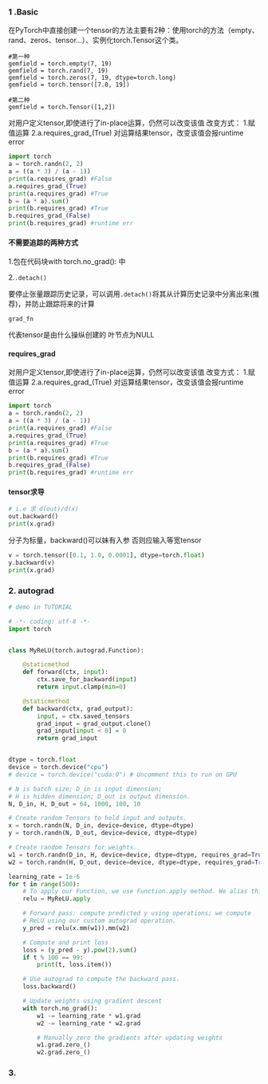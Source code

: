 



### 1  .Basic

在PyTorch中直接创建一个tensor的方法主要有2种：使用torch的方法（empty、rand、zeros、tensor...）、实例化torch.Tensor这个类。

```python3
#第一种
gemfield = torch.empty(7, 19)
gemfield = torch.rand(7, 19)
gemfield = torch.zeros(7, 19, dtype=torch.long)
gemfield = torch.tensor([7.0, 19])

#第二种
gemfield = torch.Tensor([1,2])
```



对用户定义tensor,即使进行了in-place运算，仍然可以改变该值
改变方式：
1.赋值运算
2.a.requires_grad_(True)
对运算结果tensor，改变该值会报runtime error

```python
import torch
a = torch.randn(2, 2)
a = ((a * 3) / (a - 1))
print(a.requires_grad) #False
a.requires_grad_(True)
print(a.requires_grad) #True
b = (a * a).sum()
print(b.requires_grad) #True
b.requires_grad_(False)
print(b.requires_grad) #runtime err
```



#### 不需要追踪的两种方式

1.包在代码块with torch.no_grad(): 中

2.`.detach()`

要停止张量跟踪历史记录，可以调用`.detach()`将其从计算历史记录中分离出来(推荐)，并防止跟踪将来的计算

`grad_fn`

代表tensor是由什么操纵创建的 叶节点为NULL

#### requires_grad 

对用户定义tensor,即使进行了in-place运算，仍然可以改变该值
改变方式：
1.赋值运算
2.a.requires_grad_(True)
对运算结果tensor，改变该值会报runtime error

```python
import torch
a = torch.randn(2, 2)
a = ((a * 3) / (a - 1))
print(a.requires_grad) #False
a.requires_grad_(True)
print(a.requires_grad) #True
b = (a * a).sum()
print(b.requires_grad) #True
b.requires_grad_(False)
print(b.requires_grad) #runtime err
```

#### tensor求导

```python
# i.e 求 d(out)/d(x)
out.backward()
print(x.grad)
```
分子为标量，backward()可以妹有入参
否则应输入等宽tensor

```python
v = torch.tensor([0.1, 1.0, 0.0001], dtype=torch.float)
y.backward(v)
print(x.grad)
```

### 2. autograd

```python
# demo in TUTORIAL

# -*- coding: utf-8 -*-
import torch


class MyReLU(torch.autograd.Function):

    @staticmethod
    def forward(ctx, input):
        ctx.save_for_backward(input)
        return input.clamp(min=0)

    @staticmethod
    def backward(ctx, grad_output):
        input, = ctx.saved_tensors
        grad_input = grad_output.clone()
        grad_input[input < 0] = 0
        return grad_input


dtype = torch.float
device = torch.device("cpu")
# device = torch.device("cuda:0") # Uncomment this to run on GPU

# N is batch size; D_in is input dimension;
# H is hidden dimension; D_out is output dimension.
N, D_in, H, D_out = 64, 1000, 100, 10

# Create random Tensors to hold input and outputs.
x = torch.randn(N, D_in, device=device, dtype=dtype)
y = torch.randn(N, D_out, device=device, dtype=dtype)

# Create random Tensors for weights.
w1 = torch.randn(D_in, H, device=device, dtype=dtype, requires_grad=True)
w2 = torch.randn(H, D_out, device=device, dtype=dtype, requires_grad=True)

learning_rate = 1e-6
for t in range(500):
    # To apply our Function, we use Function.apply method. We alias this as 'relu'.
    relu = MyReLU.apply

    # Forward pass: compute predicted y using operations; we compute
    # ReLU using our custom autograd operation.
    y_pred = relu(x.mm(w1)).mm(w2)

    # Compute and print loss
    loss = (y_pred - y).pow(2).sum()
    if t % 100 == 99:
        print(t, loss.item())

    # Use autograd to compute the backward pass.
    loss.backward()

    # Update weights using gradient descent
    with torch.no_grad():
        w1 -= learning_rate * w1.grad
        w2 -= learning_rate * w2.grad

        # Manually zero the gradients after updating weights
        w1.grad.zero_()
        w2.grad.zero_()
```



### 3. 

